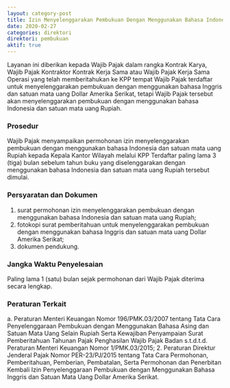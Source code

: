 ```yaml
---
layout: category-post
title: Izin Menyelenggarakan Pembukuan Dengan Menggunakan Bahasa Indonesia dan Satuan Mata Uang Rupiah
date: 2020-02-27
categories: direktori
direktori: pembukuan
aktif: true
---
```

Layanan ini diberikan kepada Wajib Pajak dalam rangka Kontrak Karya, Wajib Pajak Kontraktor Kontrak Kerja Sama atau Wajib Pajak Kerja Sama Operasi yang telah memberitahukan ke KPP tempat Wajib Pajak terdaftar untuk menyelenggarakan pembukuan dengan menggunakan bahasa Inggris dan satuan mata uang Dollar Amerika Serikat, tetapi Wajib Pajak tersebut akan menyelenggarakan pembukuan dengan menggunakan bahasa Indonesia dan satuan mata uang Rupiah.

### Prosedur
Wajib Pajak menyampaikan permohonan izin menyelenggarakan pembukuan dengan menggunakan bahasa Indonesia dan satuan mata uang Rupiah kepada Kepala Kantor Wilayah melalui KPP Terdaftar paling lama 3 (tiga) bulan sebelum tahun buku yang diselenggarakan dengan menggunakan bahasa Indonesia dan satuan mata uang Rupiah tersebut dimulai.

### Persyaratan dan Dokumen
1. surat permohonan izin menyelenggarakan pembukuan dengan menggunakan bahasa Indonesia dan satuan mata uang Rupiah;
2. fotokopi surat pemberitahuan untuk menyelenggarakan pembukuan dengan menggunakan bahasa Inggris dan satuan mata uang Dollar Amerika Serikat;
3. dokumen pendukung.

### Jangka Waktu Penyelesaian
Paling lama 1 (satu) bulan sejak permohonan dari Wajib Pajak diterima secara lengkap.

### Peraturan Terkait
a. Peraturan Menteri Keuangan Nomor 196/PMK.03/2007 tentang Tata Cara Penyelenggaraan Pembukuan dengan Menggunakan Bahasa Asing dan Satuan Mata Uang Selain Rupiah Serta Kewajiban Penyampaian Surat Pemberitahuan Tahunan Pajak Penghasilan Wajib Pajak Badan s.t.d.t.d. Peraturan Menteri Keuangan Nomor 1/PMK.03/2015;
2. Peraturan Direktur Jenderal Pajak Nomor PER-23/PJ/2015 tentang Tata Cara Permohonan, Pemberitahuan, Pemberian, Pembatalan, Serta Permohonan dan Penerbitan Kembali Izin Penyelenggaraan Pembukuan dengan Menggunakan Bahasa Inggris dan Satuan Mata Uang Dollar Amerika  Serikat.